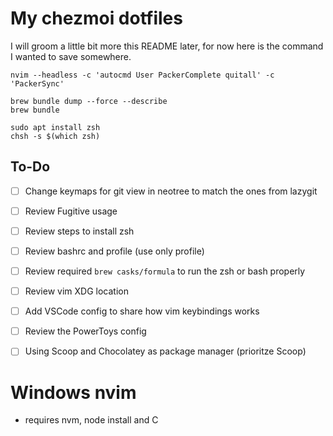 # My chezmoi dotfiles

I will groom a little bit more this README later, for now here is the command I wanted to save somewhere.

```
nvim --headless -c 'autocmd User PackerComplete quitall' -c 'PackerSync'
```

```
brew bundle dump --force --describe
brew bundle
```

```
sudo apt install zsh
chsh -s $(which zsh)
```

## To-Do

- [ ] Change keymaps for git view in neotree to match the ones from lazygit
- [ ] Review Fugitive usage
- [ ] Review steps to install zsh
- [ ] Review bashrc and profile (use only profile)
- [ ] Review required `brew casks/formula` to run the zsh or bash properly
- [ ] Review vim XDG location
- [ ] Add VSCode config to share how vim keybindings works
- [ ] Review the PowerToys config
- [ ] Using Scoop and Chocolatey as package manager (prioritze Scoop)


# Windows nvim

- requires nvm, node install and C
